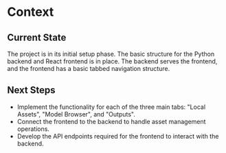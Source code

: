 # Context

## Current State
The project is in its initial setup phase. The basic structure for the Python backend and React frontend is in place. The backend serves the frontend, and the frontend has a basic tabbed navigation structure.

## Next Steps
- Implement the functionality for each of the three main tabs: "Local Assets", "Model Browser", and "Outputs".
- Connect the frontend to the backend to handle asset management operations.
- Develop the API endpoints required for the frontend to interact with the backend.